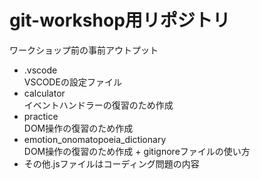 # git-workshop用リポジトリ

ワークショップ前の事前アウトプット  

- .vscode   
VSCODEの設定ファイル
- calculator  
イベントハンドラーの復習のため作成
- practice  
DOM操作の復習のため作成
- emotion_onomatopoeia_dictionary  
DOM操作の復習のため作成 + gitignoreファイルの使い方
- その他.jsファイルはコーディング問題の内容  
